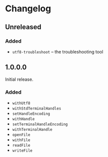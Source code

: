 <!--
SPDX-FileCopyrightText: 2020 Serokell <https://serokell.io/>

SPDX-License-Identifier: MPL-2.0
-->

# Changelog

## Unreleased

### Added

- `utf8-troubleshoot` – the troubleshooting tool


## 1.0.0.0

Initial release.

### Added

- `withUtf8`
- `withStdTerminalHandles`
- `setHandleEncoding`
- `withHandle`
- `setTerminalHandleEncoding`
- `withTerminalHandle`
- `openFile`
- `withFile`
- `readFile`
- `writeFile`
